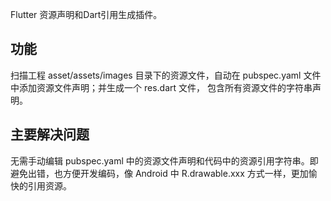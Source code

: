 Flutter 资源声明和Dart引用生成插件。
## 功能
扫描工程 asset/assets/images 目录下的资源文件，自动在 pubspec.yaml 文件中添加资源文件声明；并生成一个 res.dart 文件，
包含所有资源文件的字符串声明。

## 主要解决问题
无需手动编辑 pubspec.yaml 中的资源文件声明和代码中的资源引用字符串。即避免出错，也方便开发编码，像 Android 中
R.drawable.xxx 方式一样，更加愉快的引用资源。
